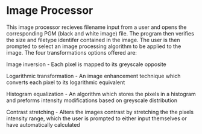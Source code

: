 # Image Processor
This image processor recieves filename input from a user and opens the corresponding PGM (black and white image) file. The program then verifies the size and filetype identifer contained in the image. The user is then prompted to select an image processing algorithm to be applied to the image. 
The four transformations options offered are:

Image inversion - Each pixel is mapped to its greyscale opposite 

Logarithmic transformation - An image enhancement technique which converts each pixel to its logarithmic equivalent 

Histogram equalization - An algorithm which stores the pixels in a histogram and preforms intensity modifications based on greyscale distribution

Contrast stretching - Alters the images contrast by stretching the the pixels intensity range, which the user is prompted to either input themselves or have automatically calculated
